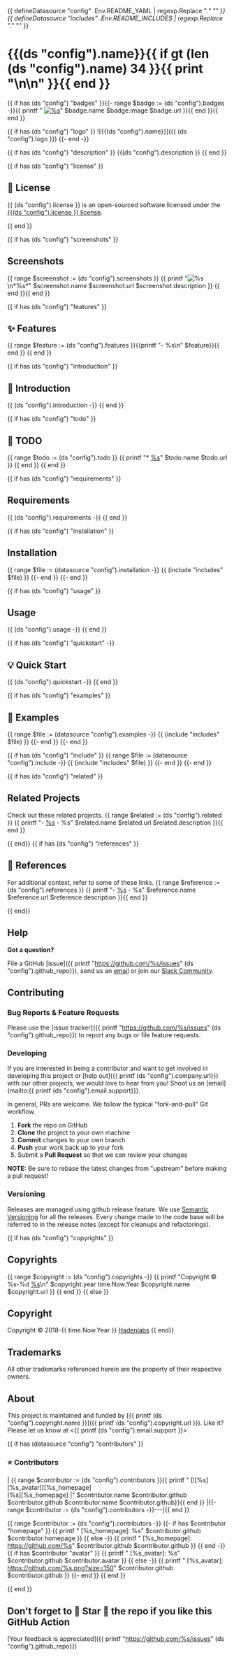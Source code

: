 <!--


  ** DO NOT EDIT THIS FILE
  **
  ** 1) Make all changes to `README.yaml`
  ** 2) Run`make readme` to rebuild this file.
  **
  ** (We maintain HUNDREDS of open source projects. This is how we maintain our sanity.)
  **


  -->

{{ defineDatasource "config" .Env.README_YAML | regexp.Replace ".*" "" }} {{ defineDatasource "includes" .Env.README_INCLUDES | regexp.Replace ".*" "" }}

# {{(ds "config").name}}{{ if gt (len (ds "config").name) 34 }}{{ print "\n\n" }}{{ end }}
{{ if has (ds "config") "badges" }}{{- range $badge := (ds "config").badges -}}{{ printf " [![%s](%s)](%s)" $badge.name $badge.image $badge.url }}{{ end }}{{ end }}

{{ if has (ds "config") "logo" }} ![{{(ds "config").name}}]({{ (ds "config").logo }}) {{- end -}}

{{ if has (ds "config") "description" }} {{(ds "config").description }} {{ end }}

{{ if has (ds "config") "license" }}

## :page_facing_up: License

{{ (ds "config").license }} is an open-sourced software licensed under the [{{(ds "config").license }} license](LICENSE.md).

{{ end }}


{{ if has (ds "config") "screenshots" }}

## Screenshots

{{ range $screenshot := (ds "config").screenshots }}
{{ printf "![%s](%s)\n*%s*" $screenshot.name $screenshot.url $screenshot.description }}
{{ end }}{{ end }}

{{ if has (ds "config") "features" }}
## :sparkles: Features
{{ range $feature := (ds "config").features }}{{printf "- %s\n" $feature}}{{ end }}
{{ end }}

{{ if has (ds "config") "introduction" }}

## :page_facing_up: Introduction

{{ (ds "config").introduction -}} {{ end }}


{{ if has (ds "config") "todo" }}

## :page_facing_up: TODO

{{ range $todo := (ds "config").todo }}
{{ printf "* [%s](%s)" $todo.name $todo.url }}
{{ end }}
{{ end }}

{{ if has (ds "config") "requirements" }}

## Requirements

{{ (ds "config").requirements -}} {{ end }}


{{ if has (ds "config") "installation" }}
## Installation
{{ range $file := (datasource "config").installation -}}
{{ (include "includes" $file) }}
{{- end }}
{{- end }}

{{ if has (ds "config") "usage" }}

## Usage

{{ (ds "config").usage -}} {{ end }}


{{ if has (ds "config") "quickstart" -}}
## :bulb: Quick Start

{{ (ds "config").quickstart -}} {{ end }}

{{ if has (ds "config") "examples" }}

## :page_facing_up: Examples

{{ range $file := (datasource "config").examples -}}
{{ (include "includes" $file) }}
{{- end }}
{{- end }}


{{ if has (ds "config") "include" }} {{ range $file := (datasource "config").include -}} {{ (include "includes" $file) }} {{- end }} {{- end }}


{{ if has (ds "config") "related" }}

## Related Projects

Check out these related projects. {{ range $related := (ds "config").related }} {{ printf "- [%s](%s) - %s" $related.name $related.url $related.description }}{{ end }}

{{ end}} {{ if has (ds "config") "references" }}

## :blue_book: References

For additional context, refer to some of these links. {{ range $reference := (ds "config").references }} {{ printf "- [%s](%s) - %s" $reference.name $reference.url $reference.description }}{{ end }}

{{ end}}

## Help

**Got a question?**

File a GitHub [issue]({{ printf "https://github.com/%s/issues" (ds "config").github_repo}}), send us an [email](email) or join our [Slack Community](slack).

## Contributing

### Bug Reports & Feature Requests

Please use the [issue tracker]({{ printf "https://github.com/%s/issues" (ds "config").github_repo}}) to report any bugs or file feature requests.

### Developing

If you are interested in being a contributor and want to get involved in developing this project or [help out]({{ printf (ds "config").company.url}})
with our other projects, we would love to hear from you! Shoot us an [email](mailto:{{ printf (ds "config").email.support}}).

In general, PRs are welcome. We follow the typical "fork-and-pull" Git workflow.

1.  **Fork** the repo on GitHub
2.  **Clone** the project to your own machine
3.  **Commit** changes to your own branch
4.  **Push** your work back up to your fork
5.  Submit a **Pull Request** so that we can review your changes

**NOTE:** Be sure to rebase the latest changes from "upstream" before making a pull request!

### Versioning

Releases are managed using github release feature. We use [Semantic Versioning](http://semver.org) for all the releases. Every change made to the code base will be referred to in the release notes (except for cleanups and refactorings).

{{ if has (ds "config") "copyrights" }}

## Copyrights

{{ range $copyright := (ds "config").copyrights -}} {{ printf "Copyright © %s-%d [%s](%s)\n" $copyright.year time.Now.Year $copyright.name $copyright.url }} {{ end }}
{{ else }}

## Copyright

Copyright © 2018-{{ time.Now.Year }} [Hadenlabs](https://hadenlabs.com)
{{ end}}


## Trademarks

All other trademarks referenced herein are the property of their respective owners.

## About

This project is maintained and funded by [{{ printf (ds "config").copyright.name }}]({{ printf (ds "config").copyright.url }}). Like it? Please let us know at <{{ printf (ds "config").email.support }}>

{{ if has (datasource "config") "contributors" }}

### :star: Contributors

| {{ range $contributor := (ds "config").contributors }}{{ printf " [![%s][%s_avatar]][%s_homepage]<br/>[%s][%s_homepage] |" $contributor.name $contributor.github $contributor.github $contributor.name $contributor.github}}{{ end }}
|{{- range $contributor := (ds "config").contributors -}}---|{{ end }}

{{ range $contributor := (ds "config").contributors -}}
{{- if has $contributor "homepage" }}
{{ printf "  [%s_homepage]: %s" $contributor.github $contributor.homepage }}
{{ else -}}
{{ printf "  [%s_homepage]: https://github.com/%s" $contributor.github $contributor.github }}
{{ end -}}
{{ if has $contributor "avatar" }}
{{ printf "  [%s_avatar]: %s" $contributor.github $contributor.avatar }}
{{ else -}}
{{ printf "  [%s_avatar]: https://github.com/%s.png?size=150" $contributor.github $contributor.github }}
{{- end }}
{{ end }}

{{ end }}

## Don't forget to 🌟 Star 🌟 the repo if you like this GitHub Action

[Your feedback is appreciated]({{ printf "https://github.com/%s/issues" (ds "config").github_repo}})
